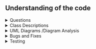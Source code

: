 ## Understanding of the code
<details>
<summary>Questions</summary>

### Movement Logic:

| **Question**                                                   | **Answer**                                                                           |
|----------------------------------------------------------------|--------------------------------------------------------------------------------------|
| Where is the direction of the snake set based on user input?   | In the `keyPressed` method of the `MySnake` class.                                   |
| How is the snake moved in the chosen direction?                | The movement is implemented in the `move` method of the `MySnake` class.             |
| What triggers the movement of the snake?                       | The movement of the snake is triggered in the `draw` method of the `MySnake` class.  |
| Is there any condition for stopping the movement of the snake? | Yes, if the snake goes out of bounds (hits the walls), its `l` flag is set to false. |

### Scoring Logic:

| **Question**                                           | **Answer**                                                                                                                                          |
|--------------------------------------------------------|-----------------------------------------------------------------------------------------------------------------------------------------------------|
| Where is the initial score set?                        | The initial score is set to 0 when the `MySnake` object is created.                                                                                 |
| How is the score updated when the snake eats the food? | The score is updated in the `eaten` method of the `Food` class when the snake eats the food.                                                        |
| Is there any other condition for updating the score?   | Currently, the only condition for updating the score is when the snake eats the food. Additional conditions can be added based on the game's logic. |

### Rendering Logic:

| **Question**                                                          | **Answer**                                                                                                       |
|-----------------------------------------------------------------------|------------------------------------------------------------------------------------------------------------------|
| How is the game frame continuously updated for rendering?             | The `MyThread` class continuously calls the `repaint` method in the `MyFrame` class.                             |
| How are key events related to rendering handled?                      | The `keyTyped`, `keyPressed`, and `keyReleased` methods in the `MyFrame` class handle key events.                |
| What does the `paint` method in the `MyFrame` class do?               | The `paint` method in the `MyFrame` class draws the game components on the frame.                                |
| What does the `paint` method in the `Play` class do?                  | The `paint` method in the `Play` class draws the background, snake, food, and manages the game flow.             |
| How is the player's score rendered on the frame?                      | The `drawScore` method in the `Play` class draws the player's score on the frame.                                |
| How is the food rendered on the game frame?                           | The `draw` method in the `Food` class draws the food image on the game frame.                                    |
| How are images managed for rendering?                                 | The `ImageUtil` class manages images using an `images` Map containing image resources used in the game.          |
| How does the `getImage` method in `GameUtil` contribute to rendering? | The `getImage` method in the `GameUtil` class loads an image from the specified path, contributing to rendering. |
| How is background music rendered in the game?                         | The `play` method in the `MusicPlayer` class starts a new thread to play the background music.                   |

### How can an MVC Pattern be implemented
| Question                                                                                              | Answer                                                                                                                                                                                                                              |
|-------------------------------------------------------------------------------------------------------|-------------------------------------------------------------------------------------------------------------------------------------------------------------------------------------------------------------------------------------|
| How is the game data represented in the Model of your Java game?                                      | In the Model of the game, data is represented through classes like `MySnake`, `Food`, and other relevant entities, managing the state and behavior of the game.                                                                     |
| What org.example.View components are used to visually represent the game state?                                   | In the org.example.View, components like `MyFrame` and associated classes are used to visually represent the game state. These include the game window, snake, food, and other graphical elements.                                              |
| How does the Controller handle user input in the context of an MVC game?                              | The Controller, implemented in classes like `MyFrame` and `Play`, handles user input through methods like `keyPressed`, responding to key events and updating the Model accordingly.                                                |
| Can you describe a specific instance where the Model is updated in response to user actions?          | An example would be when the snake in the game (`MySnake` class) changes direction in response to arrow key presses. The Controller updates the Model to reflect this change.                                                       |
| How does the game achieve communication between the Model and org.example.View components?                        | Communication is facilitated by the Controller, where updates in the Model trigger corresponding changes in the org.example.View. For instance, when the snake moves, the org.example.View is updated to reflect this movement.                             |
| Are there specific Java Swing or JavaFX components used in the org.example.View to enhance the gaming experience? | In the org.example.View, Java Swing components like `JFrame` are utilized, along with custom-painted components to display game elements. The `Play` class manages the graphical rendering of the game.                                         |
| What benefits does the MVC pattern bring to the design and maintenance of the  game code?             | The MVC pattern provides a clear separation of concerns, making the code modular and easier to maintain. Changes in one component, such as updating game logic (Model), won't directly impact the visual representation (org.example.View).     |
| How does the game handle score updates, and which components are involved?                            | Score updates are handled in the Model (e.g., `MySnake` and `Food` classes) and are triggered when the snake eats food. The Controller manages this interaction, updating both the Model and the org.example.View to display the updated score. |
</details>

<details>
<summary>Class Descriptions</summary>

###  `1-Redundant Classes`: Main and Paddle.


###  `2-Class`: MyFrame
#### `Description`: Represents the game window/frame.


#### Key Methods and Objects:
- `loadFrame`: Initializes and configures the game frame.
- `MyThread` inner class: Continuously repaints the frame.
- `keyTyped`, `keyPressed`, `keyReleased`: Methods for KeyListener interface.
- `MySnake` class: Represents the snake object in the game.
- `SnakeObject` class: Abstract class representing a game object.

#### Comments and Suggestions:
- The `loadFrame` method could benefit from . Breaking it down into smaller methods will improve readability.
- `MyThread` logic could be abstracted into a separate class for better organization.
- `MySnake` clas.
- Add comments to describe the purpose of major methods and variables.
-  Swap magic numbers in the code for constants.(e.g., `870`, `560`, `30`).

###  `3.Class`: Food
#### `Description`: Represents the food that the snake can eat.


**Methods and Objects:**
- `Constructor` initializes food with a random type and position.
- `eaten` method checks if the snake has eaten the food and updates the score.
- `draw` method draws the food on the game frame.

**Comments and Suggestions:**
- Comments needed to describe further the purpose of major methods
- The constructor logic for initializing food could be encapsulated in a separate method for clarity.
- Swap magic numbers in the code for constants.
- Scoring as a multiple of 512 might be reduced to a round figure.


### `4-Interface` :Movable
#### `Description`: Defines the interface for game objects that can be moved.


**Key Methods and Objects:**
- `move`: Represents the basic movement action for a movable object.

**Comments and Suggestions:**
- Comments needed to describe further the purpose of  methods in the interface.
- Consider grouping related functions in other code in interface. 

### `5-Class` :GameUtil
#### `Description`:Changes position of images through rotation.

**Methods and Objects:**
- `getImage`: Loads an image from the specified path.
- `rotateImage`: Rotates an image by a specified degree.

**Comments and Suggestions:**
- Consider providing more details in the comments regarding the rotation logic in `rotateImage`.
- Appropirate Error Handling in getting path through`getImage` method.
- Swap magic numbers in the code for constants.
- Singleton pattern can be applied. This ensures that this will 
   only have one instance and also ensure global access.

### `6-Class` :ImageUtil
#### `Description`:Provides methods for managing and storing images.

**Methods and Objects:**
- `images`: Map contains image resources used in the game.
- Static block initializes image resources for snake, food, and background.

**Comments and Suggestions:**
- Add comments to describe the purpose of major methods and variables.
- Provide comments explaining the logic in the static block for initializing image resources.
- Singleton Pattern can also be applied as stated above.

### `7-Class` :MusicPlayer
#### Description`:Manages background music for the games.

**Methods and Objects:**
- Constructor: Takes the filename of the music and initializes.
- `play`: Starts a new thread to play the background music.

**Comments and Suggestions:**
- Adding more detailed comments to major methods to describe their purpose.
- Evaluate if the use of magic numbers in the code can be replaced with named constants.
- Swap magic numbers in the code for constants.

### `8-Class` :Food
#### Description`:Represents the food that the snake can eat.

**Methods and Objects:**
- Constructor: Initializes food with a random type and position.
- `eaten`: Checks if the snake has eaten the food and updates the score.
- `draw`: Draws the food on the game frame.

**Comments and Suggestions:**
- Consider adding comments to major methods to describe their purpose.
- Seperate method to encapsulate constructor logic that initializes food class for clarity.
- Algorithm and logic used in the eaten method can be improved.

### `8-Class` :Play
#### Description`:Manages and represents the game state, including the snake, food, and game visuals.

**Methods and Objects:**
- `keyPressed`: Handles key events and forwards them to the snake.
- `paint`: Manages the rendering of game elements, including the snake, food, and background.
- `drawScore`: Draws the player's score on the game frame.

**Comments and Suggestions**:
- Adding detailed comments to major methods for maintainability.
- The logic for handling key events could be encapsulated into a separate method for better readability.


### `9-Class` : Snake
#### Description`: Represents the control of the snake's movement.

**Methods and Objects**:
- `moving`: A static variable representing the snake's movement state.
- `move`: A static method that updates the snake's movement state based on the provided parameter.
- `stop`: A static method that stops the snake's movement.

**Comments and Suggestions**:
- Other methods related to this Class but scattered around code can be put hear.
- Swap magic numbers in the code for constants.
</details>

<details>
<summary>UML Diagrams /Diagram Analysis</summary>

## IntelliJ Generated Class Diagram:![Generated Class diagram](/Documentation/AutoClassDiagram.png)

## My Original Class Diagram:![Original Class Diagram](/Documentation/InitialClassDiagr.png)

## My Original Activity Diagram:![Original Activity Diagram](/Documentation/OriginalActivityDIagram.png)

## MVC Initial Class Diagram:![MVC diagram](/Documentation/PossibleClassDiag.png)

## Multiplayer UseCase Diagram:![Use case diagram](/Documentation/Use-Case.png)

</details>

<details>
<summary> Bugs and Fixes</summary>

| Bugs                                                                  | Fixes                                                                                                              |
|-----------------------------------------------------------------------|--------------------------------------------------------------------------------------------------------------------|
| When the snake comes in contact with the Score sign, it ends          | Implement proper collision detection for the Score sign.                                                           |
| Any rapid movement at the beginning causes the snake to run in itself | Adjust the initialization and movement logic to prevent the snake from colliding with itself.                      |
| The end game screen isn't the same size as the GameFrame              | Ensure that the end game screen size matches the GameFrame size for a consistent user experience.                  |
| Hardcoded algorithms for out-of-bounds checking                       | Refactor the out-of-bounds checking with more flexible and dynamic algorithms.                                     |
| Unstructured code, comments are not detailed                          | Refactor the code structure, add detailed comments explaining major sections and logic.                            |
| Classes are doing too much and not following coding conventions       | Refactor the code to adhere to coding conventions, and consider breaking down classes into smaller, focused units. |

</details>

<details>
<summary>Testing</summary>

### Unit Testing

#### Test Cases for FoodModel(Passed)

1. **testFoodInitialisationWithoutBombs**:
   - Ensures that food is initialized within game boundaries when no bombs are present.
2. **testFoodInitialisationWithBombs**:
   - Verifies that food is placed within game boundaries and does not overlap with bombs.

3. **testFoodNotEatenInitially**:
   - Confirms that food is not marked as eaten right after initialization.

4. **testSetEaten**:
   - Checks if the food can be correctly marked as eaten.

5. **testSetPoints**:
   - Ensures that the points value is set correctly and retrieved accurately.

6. **testGetRectangle**:
   - Tests whether a non-null bounding rectangle is returned post food initialization.

7. **testFoodRegeneration**:
   - Validates that the food regenerates at a new location after being eaten.

8. **testFoodImageNotNull**:
   - Confirms that the image for food is not null after initialization.

9. **testFoodWithinGameBoundaries**:
   - Verifies that the food's position is always within the game's set boundaries.

10. **testFoodNotInScoreArea**:
- Ensures that food does not appear in the designated score area of the game.


#### Test Cases for GameController(All Passed)

1. **testSnakeMovement**:
   - Validates that the snake's X position changes after movement, ensuring that the snake can move properly in the game environment.

2. **testSnakeEatsFood**:
   - Tests the scenario where the snake eats food. It verifies that the `isEaten` property of food is set to `true` when the snake intersects with it, and the snake's score increases accordingly.

3. **testGamePauseAndResume**:
   - Checks the functionality of pausing and resuming the game. This test ensures that the game can be paused and later resumed without issues.

4. **testGameOver**:
   - Simulates a game-over condition by setting the snake's alive status to `false`. It then checks if the game correctly recognizes the game-over state.

5. **testResetGame**:
   - Verifies the game reset functionality by ensuring that the snake and food objects are reset to their initial positions and states.

These tests are crucial for assessing the `GameController`'s functionality, covering key aspects like movement, eating mechanics, game pause/resume, game-over handling, and resetting the game. Each test ensures that the controller responds correctly to different game situations, contributing to a reliable and consistent gaming experience.

#### Test Cases for GameModel(All Passed)

1. **testInitialLevel**:
   - Verifies that the initial level is set to 0 upon creation of a new `GameModel` instance.

2. **testSetAndGetLevel**:
   - Ensures that setting a level works correctly and the same value is retrieved.

3. **testInitialTheme**:
   - Confirms that the initial theme is set to 0 when a new `GameModel` is instantiated.

4. **testSetAndGetTheme**:
   - Checks if the theme can be set correctly and validates the getter method.

5. **testInitialEffectsStatus**:
   - Asserts that the default status for effects is true in a new `GameModel` object.

6. **testSetAndGetEffectsStatus**:
   - Tests if the effects status can be toggled and retrieved accurately.

7. **testSetAndGetName**:
   - Confirms that the player's name is set correctly and can be retrieved.

#### Test Cases for GameModel(All Passed)

1. **testInitialLevel**:
   - Verifies that the initial level is set to 0 upon creation of a new `GameModel` instance.

2. **testSetAndGetLevel**:
   - Ensures that setting a level works correctly and the same value is retrieved.

3. **testInitialTheme**:
   - Confirms that the initial theme is set to 0 when a new `GameModel` is instantiated.

4. **testSetAndGetTheme**:
   - Checks if the theme can be set correctly and validates the getter method.

5. **testInitialEffectsStatus**:
   - Asserts that the default status for effects is true in a new `GameModel` object.

6. **testSetAndGetEffectsStatus**:
   - Tests if the effects status can be toggled and retrieved accurately.

7. **testSetAndGetName**:
   - Confirms that the player's name is set correctly and can be retrieved.

### User Testing
This document summarizes the results of user testing conducted for the Snake Game application. The tests focused on evaluating the game's usability, functionality, and overall player experience.

### Test Summary
- **Number of Testers**: 4
- **Methodology**: Users played the game and provided feedback on various aspects, including gameplay, controls, graphics, and any encountered bugs.

### Key Areas of Testing
1. **Gameplay Mechanics**: Testers evaluated the responsiveness of the snake's movements, the game's difficulty progression, and the effectiveness of game controls.
2. **User Interface**: The clarity and intuitiveness of the game's interface were assessed, including the main menu, settings, and in-game displays.
3. **Graphics and Sound**: Testers provided feedback on the game's visual appeal, including themes and animations, as well as the quality of sound effects and background music.
4. **Performance**: Assessment of the game's performance, particularly focusing on any lag, crashes, or bugs encountered during play.
5. **Overall Experience**: Testers rated their overall satisfaction and enjoyment while playing the game.

### Key Findings
1. **Gameplay**: The gameplay was generally well-received, with users appreciating the smooth control and progressive difficulty.
2. **User Interface**: The interface was found to be clear and easy to navigate.
3. **Graphics and Sound**: Testers enjoyed the game's graphics and sound design, adding to the overall enjoyment.
4. **Performance**: No significant performance issues were reported.
5. **Overall Experience**: The game was highly rated in terms of enjoyment and engagement.
6. **Accessibility**: While the game was well-received, there were recommendations for enhancing accessibility features to cater to a broader range of players.

### Conclusion
The user testing for Snake Game provided valuable insights into the game's strengths and areas for improvement. [Summarize any overarching conclusions or recommendations based on the testing.]

### Next Steps for Accessibility Improvements
Based on user feedback, the following accessibility improvements will be implemented:
- **Adjustable Font Sizes**: Implementing options to adjust in-game text sizes for better readability.
- **Color Blind Modes**: Introducing color schemes suitable for color-blind players.
- **Audio Descriptions**: Adding descriptive audio for key visual elements and menus for visually impaired players.
- **Customizable Controls**: Allowing players to remap controls for better personalization and comfort.
- **Subtitles and Captions**: Incorporating subtitles and captions for all audio elements for hearing-impaired players.
</details>